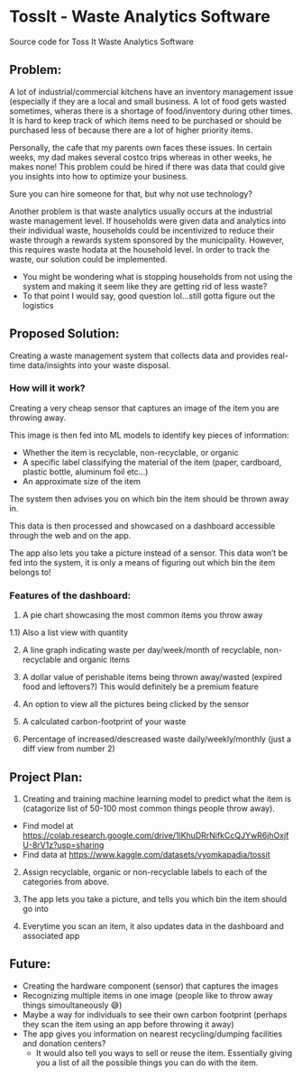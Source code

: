 # TossIt - Waste Analytics Software
Source code for Toss It Waste Analytics Software

## Problem:

A lot of industrial/commercial kitchens have an inventory management issue (especially if they are a local and small business. A lot of food gets wasted sometimes, wheras there is a shortage of food/inventory during other times. It is hard to keep track of which items need to be purchased or should be purchased less of because there are a lot of higher priority items. 

Personally, the cafe that my parents own faces these issues. In certain weeks, my dad makes several costco trips whereas in other weeks, he makes none! This problem could be hired if there was data that could give you insights into how to optimize your business.

Sure you can hire someone for that, but why not use technology? 

Another problem is that waste analytics usually occurs at the industrial waste management level. If households were given data and analytics into their individual waste, households could be incentivized to reduce their waste through a rewards system sponsored by the municipality. However, this requires waste hodata at the household level. In order to track the waste, our solution could be implemented.

- You might be wondering what is stopping households from not using the system and making it seem like they are getting rid of less waste?
- To that point I would say, good question lol...still gotta figure out the logistics

## Proposed Solution:

Creating a waste management system that collects data and provides real-time data/insights into your waste disposal. 

### How will it work?

Creating a very cheap sensor that captures an image of the item you are throwing away.

This image is then fed into ML models to identify key pieces of information:

- Whether the item is recyclable, non-recyclable, or organic
- A specific label classifying the material of the item (paper, cardboard, plastic bottle, aluminum foil etc...)
- An approximate size of the item

The system then advises you on which bin the item should be thrown away in.

This data is then processed and showcased on a dashboard accessible through the web and on the app. 

The app also lets you take a picture instead of a sensor. This data won’t be fed into the system, it is only a means of figuring out which bin the item belongs to! 

### Features of the dashboard:

1) A pie chart showcasing the most common items you throw away

1.1) Also a list view with quantity

2) A line graph indicating waste per day/week/month of recyclable, non-recyclable and organic items

3) A dollar value of perishable items being thrown away/wasted (expired food and leftovers?) This would definitely be a premium feature

4) An option to view all the pictures being clicked by the sensor

5) A calculated carbon-footprint of your waste

6) Percentage of increased/descreased waste daily/weekly/monthly (just a diff view from number 2)

## Project Plan:

1) Creating and training machine learning model to predict what the item is (catagorize list of 50-100 most common things people throw away). 
- Find model at https://colab.research.google.com/drive/1lKhuDRrNifkCcQJYwR6jhOxjfU-8rV1z?usp=sharing
- Find data at https://www.kaggle.com/datasets/vyomkapadia/tossit

2) Assign recyclable, organic or non-recyclable labels to each of the categories from above. 

3) The app lets you take a picture, and tells you which bin the item should go into

4) Everytime you scan an item, it also updates data in the dashboard and associated app

## Future:

- Creating the hardware component (sensor) that captures the images
- Recognizing multiple items in one image (people like to throw away things simoultaneously 😅)
- Maybe a way for individuals to see their own carbon footprint (perhaps they scan the item using an app before throwing it away)
- The app gives you information on nearest recycling/dumping facilities and donation centers?
    - It would also tell you ways to sell or reuse the item. Essentially giving you a list of all the possible things you can do with the item.
